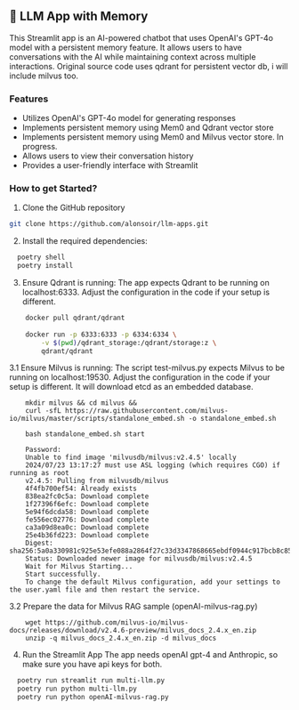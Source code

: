 ## 🧠 LLM App with Memory
This Streamlit app is an AI-powered chatbot that uses OpenAI's GPT-4o model with a persistent memory feature. 
It allows users to have conversations with the AI while maintaining context across multiple interactions.
Original source code uses qdrant for persistent vector db, i will include milvus too.

### Features

- Utilizes OpenAI's GPT-4o model for generating responses
- Implements persistent memory using Mem0 and Qdrant vector store
- Implements persistent memory using Mem0 and Milvus vector store. In progress.
- Allows users to view their conversation history
- Provides a user-friendly interface with Streamlit


### How to get Started?

1. Clone the GitHub repository
```bash
git clone https://github.com/alonsoir/llm-apps.git
```

2. Install the required dependencies:

```bash
  poetry shell
  poetry install
```

3. Ensure Qdrant is running:
The app expects Qdrant to be running on localhost:6333. Adjust the configuration in the code if your setup is different.

```bash
    docker pull qdrant/qdrant
    
    docker run -p 6333:6333 -p 6334:6334 \
        -v $(pwd)/qdrant_storage:/qdrant/storage:z \
        qdrant/qdrant
```
3.1 Ensure Milvus is running:
    The script test-milvus.py expects Milvus to be running on localhost:19530. Adjust the configuration in the code if your setup is
different. It will download etcd as an embedded database.
```
    mkdir milvus && cd milvus && 
    curl -sfL https://raw.githubusercontent.com/milvus-io/milvus/master/scripts/standalone_embed.sh -o standalone_embed.sh
    
    bash standalone_embed.sh start
    
    Password:
    Unable to find image 'milvusdb/milvus:v2.4.5' locally
    2024/07/23 13:17:27 must use ASL logging (which requires CGO) if running as root
    v2.4.5: Pulling from milvusdb/milvus
    4f4fb700ef54: Already exists
    838ea2fc0c5a: Download complete
    1f27396f6efc: Download complete
    5e94f6dcda58: Download complete
    fe556ec02776: Download complete
    ca3a09d8ea0c: Download complete
    25e4b36fd223: Download complete
    Digest: sha256:5a0a330981c925e53efe088a2864f27c33d3347868665ebdf0944c917bcb8c85
    Status: Downloaded newer image for milvusdb/milvus:v2.4.5
    Wait for Milvus Starting...
    Start successfully.
    To change the default Milvus configuration, add your settings to the user.yaml file and then restart the service.

```
3.2 Prepare the data for Milvus RAG sample (openAI-milvus-rag.py)
```
    wget https://github.com/milvus-io/milvus-docs/releases/download/v2.4.6-preview/milvus_docs_2.4.x_en.zip
    unzip -q milvus_docs_2.4.x_en.zip -d milvus_docs
```

4. Run the Streamlit App
    The app needs openAI gpt-4 and Anthropic, so make sure you have api keys for both.
```bash
  poetry run streamlit run multi-llm.py
  poetry run python multi-llm.py
  poetry run python openAI-milvus-rag.py
```

